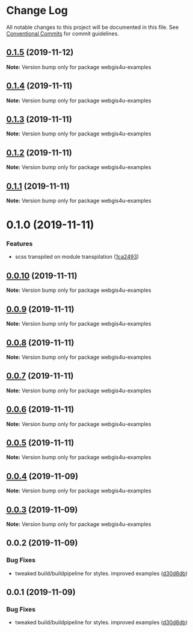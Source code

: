 # Change Log

All notable changes to this project will be documented in this file.
See [Conventional Commits](https://conventionalcommits.org) for commit guidelines.

## [0.1.5](https://github.com/environment-agency-austria/webgis4u/compare/webgis4u-examples@0.1.4...webgis4u-examples@0.1.5) (2019-11-12)

**Note:** Version bump only for package webgis4u-examples





## [0.1.4](https://github.com/environment-agency-austria/webgis4u/compare/webgis4u-examples@0.1.3...webgis4u-examples@0.1.4) (2019-11-11)

**Note:** Version bump only for package webgis4u-examples





## [0.1.3](https://github.com/environment-agency-austria/webgis4u/compare/webgis4u-examples@0.1.2...webgis4u-examples@0.1.3) (2019-11-11)

**Note:** Version bump only for package webgis4u-examples





## [0.1.2](https://github.com/environment-agency-austria/webgis4u/compare/webgis4u-examples@0.1.1...webgis4u-examples@0.1.2) (2019-11-11)

**Note:** Version bump only for package webgis4u-examples





## [0.1.1](https://github.com/environment-agency-austria/webgis4u/compare/webgis4u-examples@0.1.0...webgis4u-examples@0.1.1) (2019-11-11)

**Note:** Version bump only for package webgis4u-examples





# 0.1.0 (2019-11-11)


### Features

* scss transpiled on module transpilation ([1ca2493](https://github.com/environment-agency-austria/webgis4u/commit/1ca24939c2fb13f2606af240c7f2077019f2c5a7))





## [0.0.10](https://github.com/environment-agency-austria/webgis4u/compare/webgis4u-examples@0.0.9...webgis4u-examples@0.0.10) (2019-11-11)

**Note:** Version bump only for package webgis4u-examples





## [0.0.9](https://github.com/environment-agency-austria/webgis4u/compare/webgis4u-examples@0.0.8...webgis4u-examples@0.0.9) (2019-11-11)

**Note:** Version bump only for package webgis4u-examples





## [0.0.8](https://github.com/environment-agency-austria/webgis4u/compare/webgis4u-examples@0.0.7...webgis4u-examples@0.0.8) (2019-11-11)

**Note:** Version bump only for package webgis4u-examples





## [0.0.7](https://github.com/environment-agency-austria/webgis4u/compare/webgis4u-examples@0.0.6...webgis4u-examples@0.0.7) (2019-11-11)

**Note:** Version bump only for package webgis4u-examples





## [0.0.6](https://github.com/environment-agency-austria/webgis4u/compare/webgis4u-examples@0.0.5...webgis4u-examples@0.0.6) (2019-11-11)

**Note:** Version bump only for package webgis4u-examples





## [0.0.5](https://github.com/environment-agency-austria/webgis4u/compare/webgis4u-examples@0.0.4...webgis4u-examples@0.0.5) (2019-11-11)

**Note:** Version bump only for package webgis4u-examples





## [0.0.4](https://github.com/environment-agency-austria/webgis4u/compare/webgis4u-examples@0.0.3...webgis4u-examples@0.0.4) (2019-11-09)

**Note:** Version bump only for package webgis4u-examples





## [0.0.3](https://github.com/environment-agency-austria/webgis4u/compare/webgis4u-examples@0.0.2...webgis4u-examples@0.0.3) (2019-11-09)

**Note:** Version bump only for package webgis4u-examples





## 0.0.2 (2019-11-09)


### Bug Fixes

* tweaked build/buildpipeline for styles. improved examples ([d30d8db](https://github.com/environment-agency-austria/webgis4u/commit/d30d8db))





## 0.0.1 (2019-11-09)


### Bug Fixes

* tweaked build/buildpipeline for styles. improved examples ([d30d8db](https://github.com/environment-agency-austria/webgis4u/commit/d30d8db))

